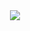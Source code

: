 
<div align="center"> 
<img src="https://github.com/Qypol342/Qypol342/assets/37497007/8d38557b-f11d-446b-9ce4-7b5edc7c555b" />



</div>

